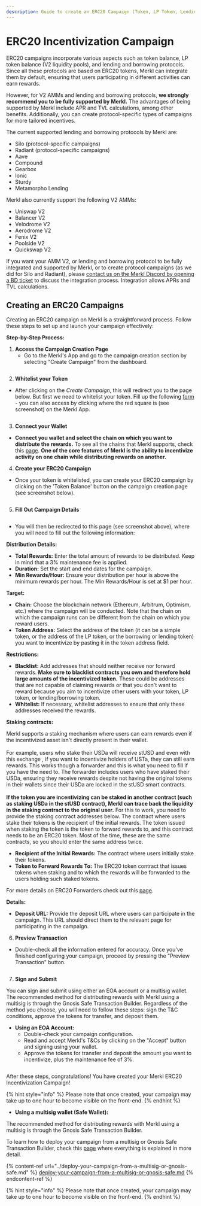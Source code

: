 ```yaml
---
description: Guide to create an ERC20 Campaign (Token, LP Token, Lending/Borrowing Token)
---
```


# ERC20 Incentivization Campaign

ERC20 campaigns incorporate various aspects such as token balance, LP token balance (V2 liquidity pools), and lending and borrowing protocols. Since all these protocols are based on ERC20 tokens, Merkl can integrate them by default, ensuring that users participating in different activities can earn rewards.

However, for V2 AMMs and lending and borrowing protocols, **we strongly recommend you to be fully supported by Merkl.** The advantages of being supported by Merkl include APR and TVL calculations, among other benefits. Additionally, you can create protocol-specific types of campaigns for more tailored incentives.

The current supported lending and borrowing protocols by Merkl are:

* Silo (protocol-specific campaigns)
* Radiant (protocol-specific campaigns)
* Aave
* Compound
* Gearbox
* Ionic
* Sturdy
* Metamorpho Lending

Merkl also currently support the following V2 AMMs:

* Uniswap V2
* Balancer V2
* Velodrome V2
* Aerodrome V2
* Fenix V2
* Poolside V2
* Quickswap V2

If you want your AMM V2, or lending and borrowing protocol to be fully integrated and supported by Merkl, or to create protocol campaigns (as we did for Silo and Radiant), please [contact us on the Merkl Discord by opening a BD ticket](https://discord.com/invite/jnYfrGxDbe) to discuss the integration process. Integration allows APRs and TVL calculations.

## Creating an ERC20 Campaigns

Creating an ERC20 campaign on Merkl is a straightforward process. Follow these steps to set up and launch your campaign effectively:

**Step-by-Step Process:**

1. **Access the Campaign Creation Page**
   * Go to the Merkl's App and go to the campaign creation section by selecting "Create Campaign" from the dashboard.

<figure><img src="../../.gitbook/assets/create-campaign-screenshot.png" alt=""><figcaption></figcaption></figure>

2. **Whitelist your Token**

* After clicking on the _Create Campaign_, this will redirect you to the page below. But first we need to whitelist your token. Fill up the following [form](https://tally.so/r/3y2bqx) - you can also access by clicking where the red square is (see screenshot) on the Merkl App.

<figure><img src="../../.gitbook/assets/whitelist-token-screenshot.png" alt=""><figcaption></figcaption></figure>

3. **Connect your Wallet**

* **Connect you wallet and select the chain on which you want to distribute the rewards.** To see all the chains that Merkl supports, check this [page](https://app.merkl.xyz/integrations). **One of the core features of Merkl is the ability to incentivize activity on one chain while distributing rewards on another.**

4. **Create your ERC20 Campaign**

* Once your token is whitelisted, you can create your ERC20 campaign by clicking on the 'Token Balance' button on the campaign creation page (see screenshot below).

<figure><img src="../../.gitbook/assets/ERC20-campaign-create-screenshot.png" alt=""><figcaption></figcaption></figure>

5. **Fill Out Campaign Details**

<figure><img src="../../.gitbook/assets/ERC20-fill-out-campaign-details.png" alt=""><figcaption></figcaption></figure>

* You will then be redirected to this page (see screenshot above), where you will need to fill out the following information:

**Distribution Details:**

* **Total Rewards:** Enter the total amount of rewards to be distributed. Keep in mind that a 3% maintenance fee is applied.
* **Duration:** Set the start and end dates for the campaign.
* **Min Rewards/Hour:** Ensure your distribution per hour is above the minimum rewards per hour. The Min Rewards/Hour is set at $1 per hour.

**Target:**

* **Chain:** Choose the blockchain network (Ethereum, Arbitrum, Optimism, etc.) where the campaign will be conducted. Note that the chain on which the campaign runs can be different from the chain on which you reward users.
* **Token Address:** Select the address of the token (it can be a simple token, or the address of the LP token, or the borrowing or lending token) you want to incentivize by pasting it in the token address field.

**Restrictions:**

* **Blacklist:** Add addresses that should neither receive nor forward rewards. **Make sure to blacklist contracts you own and therefore hold large amounts of the incentivized token.** These could be addresses that are not capable of claiming rewards or that you don't want to reward because you aim to incentivize other users with your token, LP token, or lending/borrowing token.
* **Whitelist:** If necessary, whitelist addresses to ensure that only these addresses received the rewards.

**Staking contracts:**

Merkl supports a staking mechanism where users can earn rewards even if the incentivized asset isn't directly present in their wallet.\
\
For example, users who stake their USDa will receive stUSD and even with this exchange , if you want to incentivize holders of USTa, they can still earn rewards. This works though a forwarder and this is what you need to fill if you have the need to. The forwarder includes users who have staked their USDa, ensuring they receive rewards despite not having the original tokens in their wallets since their USDa are locked in the stUSD smart contracts.\
\
**If the token you are incentivizing can be staked in another contract (such as staking USDa in the stUSD contract), Merkl can trace back the liquidity in the staking contract to the original user.** For this to work, you need to provide the staking contract addresses below. The contract where users stake their tokens is the recipient of the initial rewards. The token issued when staking the token is the token to forward rewards to, and this contract needs to be an ERC20 token. Most of the time, these are the same contracts, so you should enter the same address twice.

* **Recipient of the Initial Rewards:** The contract where users initially stake their tokens.
* **Token to Forward Rewards To:** The ERC20 token contract that issues tokens when staking and to which the rewards will be forwarded to the users holding such staked tokens.

For more details on ERC20 Forwarders check out this [page](../../merkl-mechanisms/architecture-and-technical-overview/erc20-mechanisms.md).

**Details:**

* **Deposit URL:** Provide the deposit URL where users can participate in the campaign. This URL should direct them to the relevant page for participating in the campaign.

6. **Preview Transaction**

* Double-check all the information entered for accuracy. Once you've finished configuring your campaign, proceed by pressing the "Preview Transaction" button.

<figure><img src="../../.gitbook/assets/ERC20-preview-transaction.png" alt=""><figcaption></figcaption></figure>

7. **Sign and Submit**

You can sign and submit using either an EOA account or a multisig wallet. The recommended method for distributing rewards with Merkl using a multisig is through the Gnosis Safe Transaction Builder. Regardless of the method you choose, you will need to follow these steps: sign the T\&C conditions, approve the tokens for transfer, and deposit them.

* **Using an EOA Account:**
  * Double-check your campaign configuration.
  * Read and accept Merkl's T\&Cs by clicking on the "Accept" button and signing using your wallet.
  * Approve the tokens for transfer and deposit the amount you want to incentivize, plus the maintenance fee of 3%.

<figure><img src="../../.gitbook/assets/ERC20-accept-approve-deposit.png" alt=""><figcaption></figcaption></figure>

After these steps, congratulations! You have created your Merkl ERC20 Incentivization Campaign!

{% hint style="info" %}
Please note that once created, your campaign may take up to one hour to become visible on the front-end.
{% endhint %}

* **Using a multisig wallet (Safe Wallet):**

The recommended method for distributing rewards with Merkl using a multisig is through the Gnosis Safe Transaction Builder.

To learn how to deploy your campaign from a multisig or Gnosis Safe Transaction Builder, check this [page](../deploy-your-campaign-from-a-multisig-or-gnosis-safe.md) where everything is explained in more detail.

{% content-ref url="../deploy-your-campaign-from-a-multisig-or-gnosis-safe.md" %}
[deploy-your-campaign-from-a-multisig-or-gnosis-safe.md](../deploy-your-campaign-from-a-multisig-or-gnosis-safe.md)
{% endcontent-ref %}

{% hint style="info" %}
Please note that once created, your campaign may take up to one hour to become visible on the front-end.
{% endhint %}
